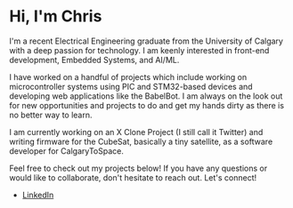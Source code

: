 # Hi, I'm Chris

I'm a recent Electrical Engineering graduate from the University of Calgary with a deep passion for technology. I am keenly interested in front-end development, Embedded Systems, and AI/ML. 

I have worked on a handful of projects which include working on microcontroller systems using PIC and STM32-based devices and developing web applications like the BabelBot. I am always on the look out for new opportunities and projects to do and get my hands dirty as there is no better way to learn.

I am currently working on an X Clone Project (I still call it Twitter) and writing firmware for the CubeSat, basically a tiny satellite, as a software developer for CalgaryToSpace.

Feel free to check out my projects below! If you have any questions or would like to collaborate, don't hesitate to reach out. Let's connect!
- <a href = "https://www.linkedin.com/in/christopher-kinyua-7590bb219/"> LinkedIn </a>


